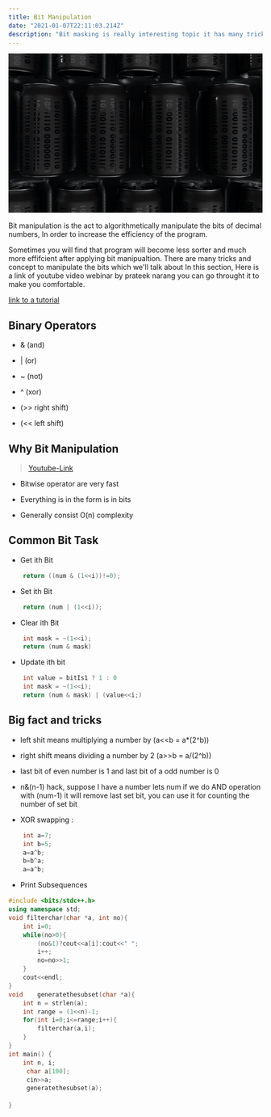 ```yaml
---
title: Bit Manipulation 
date: "2021-01-07T22:11:03.214Z"
description: "Bit masking is really interesting topic it has many tricks and concept that you should know before going to solve any question of bitmasking, this is small recape for bitmasking "
---
```

![Link](giannis-skarlatos-6AL5ong0mFQ-unsplash.jpg)


Bit manipulation is the act to algorithmetically manipulate the bits of decimal numbers, In order to increase the efficiency of the program.

Sometimes you will find that program will become less sorter and much more effifcient after applying bit manipualtion. There are many tricks and concept to manipulate the bits which we'll talk about In this section, Here is a link of youtube video webinar by prateek narang you can go throught it to make you comfortable.

[link to a tutorial](https://youtu.be/wEZfc6cPC4w)

## Binary Operators
- & (and)

- | (or)

- ~ (not)

- ^ (xor)

- (>> right shift)

- (<< left shift)

## Why Bit Manipulation
> [Youtube-Link](https://www.youtube.com/watch?v=JqxgC5zcdEw)

- Bitwise operator are very fast

- Everything is in the form is in  bits

- Generally consist O(n) complexity

## Common Bit Task

- Get ith Bit
```cpp
    return ((num & (1<<i))!=0);
```
- Set ith Bit

```cpp
    return (num | (1<<i));
```

- Clear ith Bit

```cpp
    int mask = ~(1<<i);
    return (num & mask)
```

- Update ith  bit
```cpp
    int value = bitIs1 ? 1 : 0
    int mask = ~(1<<i);
    return (num & mask) | (value<<i;)
```

## Big fact and tricks 

- left shit means multiplying a number by  (a<<b = a*(2^b))

- right shift means dividing   a number by 2 (a>>b = a/(2^b)) 

- last bit of even number is 1 and last bit of a odd number is 0

- n&(n-1) hack, suppose I have a number lets num if we do AND operation with (num-1) it will remove last set bit, you can use it for counting the number of set bit

- XOR swapping :
```cpp
    int a=7;
    int b=5;
    a=a^b;
    b=b^a;
    a=a^b;
```
- Print Subsequences
```cpp
#include <bits/stdc++.h>
using namespace std;
void filterchar(char *a, int no){
    int i=0;
    while(no>0){
        (no&1)?cout<<a[i]:cout<<" ";
        i++;
        no=no>>1;
    }
    cout<<endl;
}
void    generatethesubset(char *a){
    int n = strlen(a);
    int range = (1<<n)-1;
    for(int i=0;i<=range;i++){
        filterchar(a,i);
    }
}
int main() {
    int n, i;
     char a[100];
     cin>>a;
     generatethesubset(a);

}

```